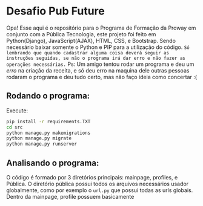 # Desafio Pub Future

Opa! Esse aqui é o repositório para o Programa de Formação da Proway em conjunto com a Pública Tecnologia, este projeto foi feito em Python(Django), JavaScript(AJAX), HTML, CSS, e Bootstrap. Sendo necessário baixar somente o Python e PIP para a utilização do código. 
```Só lembrando que quando cadastrar alguma coisa deverá seguir as instruções seguidas, se não o programa irá dar erro e não fazer as operações necessárias.```
Ps: Um amigo tentou rodar um programa e deu um *erro* na criação da receita, e só deu erro na maquina dele outras pessoas rodaram o programa e deu tudo certo, mas não faço ideia como concertar :(

## Rodando o programa:
Execute:
```bash
pip install -r requirements.TXT
cd src
python manage.py makemigrations
python manage.py migrate
python manage.py runserver
```
## Analisando o programa:
O código é formado por 3 diretórios principais: mainpage, profiles, e Pública. O diretório pública possui todos os arquivos necessários usador globalmente, como por exemplo o ```url.py``` que possui todas as urls globais. Dentro da mainpage, profile possuem basicamente
